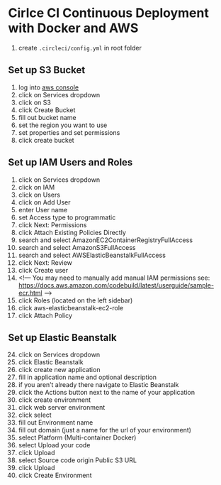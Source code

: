 # Cirlce CI Continuous Deployment with Docker and AWS

1. create `.circleci/config.yml` in root folder

## Set up S3 Bucket

1. log into [aws console](https://console.aws.amazon.com)
2. click on Services dropdown
3. click on S3
4. click Create Bucket
5. fill out bucket name
6. set the region you want to use
7. set properties and set permissions
8. click create bucket

## Set up IAM Users and Roles

1. click on Services dropdown
2. click on IAM
3. click on Users
4. click on Add User
5. enter User name
6. set Access type to programmatic
7. click Next: Permissions
8. click Attach Existing Policies Directly
9. search and select AmazonEC2ContainerRegistryFullAccess
10. search and select AmazonS3FullAccess
11. search and select AWSElasticBeanstalkFullAccess
12. click Next: Review
13. click Create user
14. <!— You may need to manually add manual IAM permissions see: https://docs.aws.amazon.com/codebuild/latest/userguide/sample-ecr.html —>
15. click Roles (located on the left sidebar)
16. click aws-elasticbeanstalk-ec2-role
17. click Attach Policy

## Set up Elastic Beanstalk

24. click on Services dropdown
25. click Elastic Beanstalk
26. click create new application
27. fill in application name and optional description
28. if you aren’t already there navigate to Elastic Beanstalk
29. click the Actions button next to the name of your application
30. click create environment
31. click web server environment
32. click select
33. fill out Environment name
34. fill out domain (just a name for the url of your environment)
35. select Platform (Multi-container Docker)
36. select Upload your code
37. click Upload
38. select Source code origin Public S3 URL
39. click Upload
40. click Create Environment